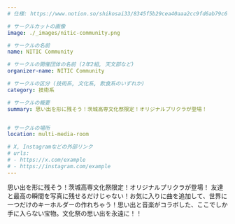 ```yaml
---
# 仕様: https://www.notion.so/shikosai33/8345f5b29cea40aaa2cc9fd6ab79c6a6?pvs=4#5438a1577b604f39a67658a72f2283b8

# サークルカットの画像
image: ./_images/nitic-community.png

# サークルの名前
name: NITIC Community

# サークルの開催団体の名前 (2年2組, 天文部など)
organizer-name: NITIC Community

# サークルの区分 (技術系, 文化系, 飲食系のいずれか)
category: 技術系

# サークルの概要
summary: 思い出を形に残そう！茨城高専文化祭限定！オリジナルプリクラが登場！


# サークルの場所
location: multi-media-room

# X, Instagramなどの外部リンク
# urls:
# - https://x.com/example
# - https://instagram.com/example
---
```

思い出を形に残そう！茨城高専文化祭限定！オリジナルプリクラが登場！
友達と最高の瞬間を写真に残せるだけじゃない！お気に入りに曲を追加して、世界に一つだけのキーホルダーの作れちゃう！思い出と音楽がコラボした、ここでしか手に入らない宝物。文化祭の思い出を永遠に！！
